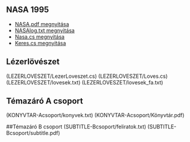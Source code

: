 ## NASA 1995

- [NASA.pdf megnyitása](NASA/NASA.pdf)
- [NASAlog.txt megnyitása](NASA/NASAlog.txt)
- [Nasa.cs megnyitása](NASA/Nasa.cs)
- [Keres.cs megnyitása](NASA/Keres.cs)

## Lézerlövészet
(LEZERLOVESZET/LezerLoveszet.cs)
(LEZERLOVESZET/Loves.cs)
(LEZERLOVESZET/lovesek.txt)
(LEZERLOVESZET/lovesek_fa.txt)

## Témazáró A csoport
(KONYVTAR-Acsoport/konyvek.txt)
(KONYVTAR-Acsoport/Könyvtár.pdf)

##Témazáró B csoport
(SUBTITLE-Bcsoport/feliratok.txt)
(SUBTITLE-Bcsoport/subtitle.pdf)
  
